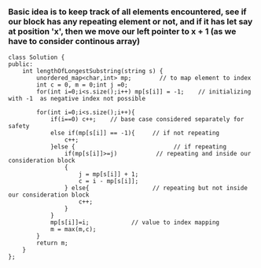 ### Basic idea is to keep track of all elements encountered, see if our block has any repeating element or not, and if it has let say at position 'x', then we move our left pointer to x + 1 (as we have to consider continous array)

```
class Solution {
public:
    int lengthOfLongestSubstring(string s) {
        unordered_map<char,int> mp;        // to map element to index
        int c = 0, m = 0;int j =0;
        for(int i=0;i<s.size();i++) mp[s[i]] = -1;    // initializing with -1  as negative index not possible
        
        for(int i=0;i<s.size();i++){
            if(i==0) c++;    // base case considered separately for safety
            else if(mp[s[i]] == -1){     // if not repeating
                c++;
            }else {                            // if repeating
                if(mp[s[i]]>=j)           // repeating and inside our consideration block
                {
                    j = mp[s[i]] + 1;
                    c = i - mp[s[i]];
                } else{                  // repeating but not inside our consideration block
                    c++;
                }
            }
            mp[s[i]]=i;            // value to index mapping
            m = max(m,c);
        }
        return m;
    }
};
```
